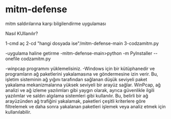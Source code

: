 # mitm-defense
mitm saldırılarına karşı bilgilendirme uygulaması


Nasıl KUllanılır?

1-cmd aç
2-cd "hangi dosyada ise"/mitm-defense-main
3-codzamitm.py

-uygulama haline getirme 
-mitm-defense-main>python -m PyInstaller --onefile codzamitm.py

-winpcap programını yüklemelisiniz.
-Windows için bir kütüphanedir ve programların ağ paketlerini yakalamasına ve göndermesine izin verir. 
Bu, işletim sisteminin ağ yığını tarafından sağlanan düşük seviyeli paket yakalama mekanizmalarına yüksek seviyeli bir arayüz sağlar. 
WinPcap, ağ analizi ve ağ izleme yazılımları gibi yaygın olarak, 
ayrıca güvenlikle ilgili yazılımlar ve saldırı algılama sistemleri gibi kullanılır.
Bu, belirli bir ağ arayüzünden ağ trafiğini yakalamak, 
paketleri çeşitli kriterlere göre filtrelemek ve daha sonra yakalanan paketleri işlemek veya analiz etmek için kullanılabilir.
